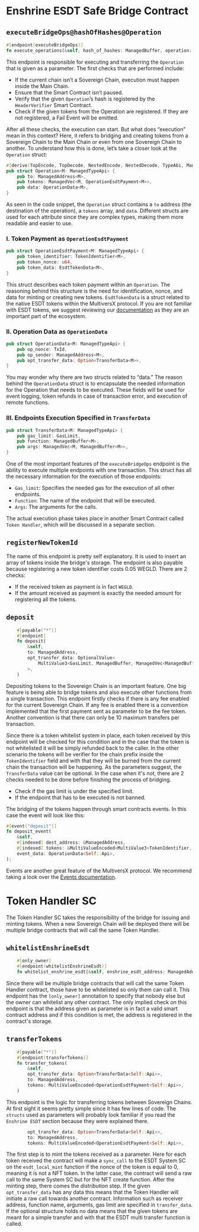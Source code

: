 # Enshrine ESDT Safe Bridge Contract
## `executeBridgeOps@hashOfHashes@Operation`
```rust
#[endpoint(executeBridgeOps)]
fn execute_operations(&self, hash_of_hashes: ManagedBuffer, operation: Operation<Self::Api>)
```
This endpoint is responsible for executing and transferring the `Operation` that is given as a parameter. The first checks that are performed include:

- If the current chain isn’t a Sovereign Chain, execution must happen inside the Main Chain.
- Ensure that the Smart Contract isn’t paused.
- Verify that the given `Operation`’s hash is registered by the `HeaderVerifier` Smart Contract.
- Check if the given tokens from the Operation are registered. If they are not registered, a Fail Event will be emitted.

After all these checks, the execution can start. But what does “execution” mean in this context? Here, it refers to bridging and creating tokens from a Sovereign Chain to the Main Chain or even from one Sovereign Chain to another. To understand how this is done, let’s take a closer look at the `Operation` struct:

```rust
#[derive(TopEncode, TopDecode, NestedEncode, NestedDecode, TypeAbi, ManagedVecItem, Clone)]
pub struct Operation<M: ManagedTypeApi> {
    pub to: ManagedAddress<M>,
    pub tokens: ManagedVec<M, OperationEsdtPayment<M>>,
    pub data: OperationData<M>,
}
```

As seen in the code snippet, the `Operation` struct contains a `to` address (the destination of the operation), a `tokens` array, and `data`. Different structs are used for each attribute since they are complex types, making them more readable and easier to use.

### I. Token Payment as `OperationEsdtPayment`

```rust
pub struct OperationEsdtPayment<M: ManagedTypeApi> {
    pub token_identifier: TokenIdentifier<M>,
    pub token_nonce: u64,
    pub token_data: EsdtTokenData<M>,
}
```

This struct describes each token payment within an `Operation`. The reasoning behind this structure is the need for identification, nonce, and data for minting or creating new tokens. `EsdtTokenData` is a struct related to the native ESDT tokens within the MultiversX protocol. If you are not familiar with ESDT tokens, we suggest reviewing our [documentation](https://docs.multiversx.com/tokens/intro/) as they are an important part of the ecosystem.

### II. Operation Data as `OperationData`

```rust
pub struct OperationData<M: ManagedTypeApi> {
    pub op_nonce: TxId,
    pub op_sender: ManagedAddress<M>,
    pub opt_transfer_data: Option<TransferData<M>>,
}
```

You may wonder why there are two structs related to “data.” The reason behind the `OperationData` struct is to encapsulate the needed information for the Operation that needs to be executed. These fields will be used for event logging, token refunds in case of transaction error, and execution of remote functions.

### III. Endpoints Execution Specified in `TransferData`

```rust
pub struct TransferData<M: ManagedTypeApi> {
    pub gas_limit: GasLimit,
    pub function: ManagedBuffer<M>,
    pub args: ManagedVec<M, ManagedBuffer<M>>,
}
```

One of the most important features of the `executeBridgeOps` endpoint is the ability to execute multiple endpoints with one transaction. This struct has all the necessary information for the execution of those endpoints:

- `Gas_limit`: Specifies the needed gas for the execution of all other endpoints.
- `Function`: The name of the endpoint that will be executed.
- `Args`: The arguments for the calls.

The actual execution phase takes place in another Smart Contract called `Token Handler`, which will be discussed in a separate section.

## `registerNewTokenId`
The name of this endpoint is pretty self explanatory. It is used to insert an array of tokens inside the bridge's storage. The endpoint is also payable because registering a new token identifier costs 0.05 WEGLD. There are 2 checks:

- If the received token as payment is in fact `WEGLD`.
- If the amount received as payment is exactly the needed amount for registering all the tokens.

## `deposit`
```rust
    #[payable("*")]
    #[endpoint]
    fn deposit(
        &self,
        to: ManagedAddress,
        opt_transfer_data: OptionalValue<
            MultiValue3<GasLimit, ManagedBuffer, ManagedVec<ManagedBuffer>>,
        >,
    )
```
Depositing tokens to the Sovereign Chain is an important feature. One big feature is being able to bridge tokens and also execute other functions from a single transaction. This endpoint firstly checks if there is any fee enabled for the current Sovereign Chain.
If any fee is enabled there is a convention implemented that the first payment sent as parameter to be the fee token. Another convention is that there can only be 10 maximum transfers per transaction.   

Since there is a token whitelist system in place, each token received by this endpoint will be checked for this condition and in the case that the token is not whitelisted it will be simply refunded back to the caller. In the other scenario the tokens will be verifier for the chain prefix inside the `TokenIdentifier` field and with that they will be burned from the current chain the transaction will be happening.
As the parameters suggest, the `TransferData` value can be optional. In the case when it's not, there are 2 checks needed to be done before finishing the process of bridging. 

- Check if the gas limit is under the specified limit.
- If the endpoint that has to be executed is not banned.

The bridging of the tokens happen through smart contracts events. In this case the event will look like this:

```rust
#[event("deposit")]
fn deposit_event(
    &self,
    #[indexed] dest_address: &ManagedAddress,
    #[indexed] tokens: &MultiValueEncoded<MultiValue3<TokenIdentifier, u64, EsdtTokenData>>,
    event_data: OperationData<Self::Api>,
);
```
Events are another great feature of the MultiversX protocol. We recommend taking a look over the [Events documentation](https://docs.multiversx.com/developers/event-logs/execution-events/).
# Token Handler SC
The Token Handler SC takes the responsibility of the bridge for issuing and minting tokens. When a new Sovereign Chain will be deployed there will be multiple bridge contracts that will call the same Token Handler.

## `whitelistEnshrineEsdt`
```rust
    #[only_owner]
    #[endpoint(whitelistEnshrineEsdt)]
    fn whitelist_enshrine_esdt(&self, enshrine_esdt_address: ManagedAddress<Self::Api>)
```
Since there will be multiple bridge contracts that will call the same Token Handler contract, those have to be whitelisted so only them can call it. This endpoint has the `[only_owner]` annotation to specify that nobody else but the owner can whitelist any other contract.
The only implied check on this endpoint is that the address given as parameter is in fact a valid smart contract address and if this condition is met, the address is registered in the contract's storage.

## `transferTokens`
```rust
    #[payable("*")]
    #[endpoint(transferTokens)]
    fn transfer_tokens(
        &self,
        opt_transfer_data: Option<TransferData<Self::Api>>,
        to: ManagedAddress,
        tokens: MultiValueEncoded<OperationEsdtPayment<Self::Api>>,
    )
```
This endpoint is the logic for transferring tokens between Sovereign Chains. At first sight it seems pretty simple since it has few lines of code. The `structs` used as parameters will probably look familiar if you read the `Enshrine ESDT` section because they were explained there.
```rust
        opt_transfer_data: Option<TransferData<Self::Api>>,
        to: ManagedAddress,
        tokens: MultiValueEncoded<OperationEsdtPayment<Self::Api>>,
```
The first step is to mint the tokens received as a parameter. Here for each token received the contract will make a `sync_call` to the ESDT System SC on the `esdt_local_mint` function if the nonce of the token is equal to 0, meaning it is not a NFT token. In the latter case, the contract will send a raw call to the same System SC but for the NFT create function. 
After the minting step, there comes the *distribution* step. If the given `opt_transfer_data` has any data this means that the Token Handler will initiate a raw call towards another contract. Information such as receiver address, function name, arguments, gas limit are specified in `transfer_data`. If the optional structure holds no data means that the given tokens are meant for a simple transfer and with that the ESDT multi transfer function is called.
